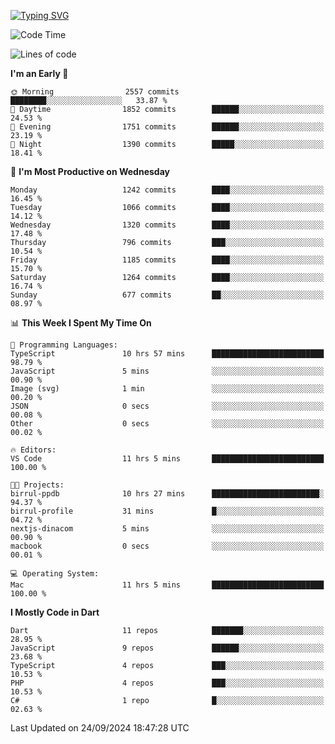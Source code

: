 
<a href="https://git.io/typing-svg"><img src="https://readme-typing-svg.demolab.com?font=Source+Code+Pro&pause=1000&random=false&width=435&lines=Hey+%F0%9F%A5%B6+iam+Yaskraz" alt="Typing SVG" /></a>
<!--START_SECTION:waka-->
![Code Time](http://img.shields.io/badge/Code%20Time-607%20hrs%2037%20mins-blue)

![Lines of code](https://img.shields.io/badge/From%20Hello%20World%20I%27ve%20Written-4.6%20million%20lines%20of%20code-blue)

**I'm an Early 🐤** 

```text
🌞 Morning                2557 commits        ████████░░░░░░░░░░░░░░░░░   33.87 % 
🌆 Daytime                1852 commits        ██████░░░░░░░░░░░░░░░░░░░   24.53 % 
🌃 Evening                1751 commits        ██████░░░░░░░░░░░░░░░░░░░   23.19 % 
🌙 Night                  1390 commits        █████░░░░░░░░░░░░░░░░░░░░   18.41 % 
```
📅 **I'm Most Productive on Wednesday** 

```text
Monday                   1242 commits        ████░░░░░░░░░░░░░░░░░░░░░   16.45 % 
Tuesday                  1066 commits        ████░░░░░░░░░░░░░░░░░░░░░   14.12 % 
Wednesday                1320 commits        ████░░░░░░░░░░░░░░░░░░░░░   17.48 % 
Thursday                 796 commits         ███░░░░░░░░░░░░░░░░░░░░░░   10.54 % 
Friday                   1185 commits        ████░░░░░░░░░░░░░░░░░░░░░   15.70 % 
Saturday                 1264 commits        ████░░░░░░░░░░░░░░░░░░░░░   16.74 % 
Sunday                   677 commits         ██░░░░░░░░░░░░░░░░░░░░░░░   08.97 % 
```


📊 **This Week I Spent My Time On** 

```text
💬 Programming Languages: 
TypeScript               10 hrs 57 mins      █████████████████████████   98.79 % 
JavaScript               5 mins              ░░░░░░░░░░░░░░░░░░░░░░░░░   00.90 % 
Image (svg)              1 min               ░░░░░░░░░░░░░░░░░░░░░░░░░   00.20 % 
JSON                     0 secs              ░░░░░░░░░░░░░░░░░░░░░░░░░   00.08 % 
Other                    0 secs              ░░░░░░░░░░░░░░░░░░░░░░░░░   00.02 % 

🔥 Editors: 
VS Code                  11 hrs 5 mins       █████████████████████████   100.00 % 

🐱‍💻 Projects: 
birrul-ppdb              10 hrs 27 mins      ████████████████████████░   94.37 % 
birrul-profile           31 mins             █░░░░░░░░░░░░░░░░░░░░░░░░   04.72 % 
nextjs-dinacom           5 mins              ░░░░░░░░░░░░░░░░░░░░░░░░░   00.90 % 
macbook                  0 secs              ░░░░░░░░░░░░░░░░░░░░░░░░░   00.01 % 

💻 Operating System: 
Mac                      11 hrs 5 mins       █████████████████████████   100.00 % 
```

**I Mostly Code in Dart** 

```text
Dart                     11 repos            ███████░░░░░░░░░░░░░░░░░░   28.95 % 
JavaScript               9 repos             ██████░░░░░░░░░░░░░░░░░░░   23.68 % 
TypeScript               4 repos             ███░░░░░░░░░░░░░░░░░░░░░░   10.53 % 
PHP                      4 repos             ███░░░░░░░░░░░░░░░░░░░░░░   10.53 % 
C#                       1 repo              █░░░░░░░░░░░░░░░░░░░░░░░░   02.63 % 
```




 Last Updated on 24/09/2024 18:47:28 UTC
<!--END_SECTION:waka-->
